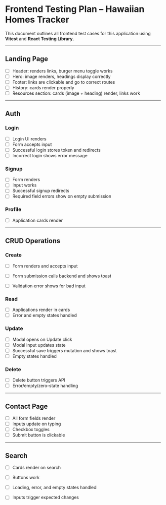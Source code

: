 # Frontend Testing Plan – Hawaiian Homes Tracker

This document outlines all frontend test cases for this application using **Vitest** and **React Testing Library**.

---

## Landing Page

- [ ] Header: renders links, burger menu toggle works
- [ ] Hero: image renders, headings display correctly
- [ ] Footer: links are clickable and go to correct routes
- [ ] History: cards render properly
- [ ] Resources section: cards (image + heading) render, links work

---

## Auth

### Login
- [ ] Login UI renders
- [ ] Form accepts input
- [ ] Successful login stores token and redirects
- [ ] Incorrect login shows error message

### Signup
- [ ] Form renders
- [ ] Input works
- [ ] Successful signup redirects
- [ ] Required field errors show on empty submission

### Profile
- [ ] Application cards render

---

## CRUD Operations

### Create
- [ ] Form renders and accepts input
- [ ] Form submission calls backend and shows toast
- [ ] Validation error shows for bad input


### Read
- [ ] Applications render in cards
- [ ] Error and empty states handled

### Update
- [ ] Modal opens on Update click
- [ ] Modal input updates state
- [ ] Successful save triggers mutation and shows toast
- [ ] Empty states handled

### Delete
- [ ] Delete button triggers API
- [ ] Error/empty/zero-state handling

---

## Contact Page
- [ ] All form fields render
- [ ] Inputs update on typing
- [ ] Checkbox toggles
- [ ] Submit button is clickable

---

##  Search
- [ ] Cards render on search
- [ ] Buttons work
- [ ] Loading, error, and empty states handled
- [ ] Inputs trigger expected changes

